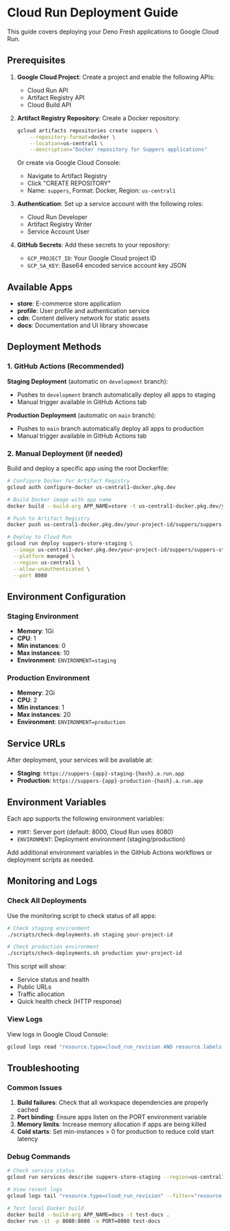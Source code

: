 # Cloud Run Deployment Guide

This guide covers deploying your Deno Fresh applications to Google Cloud Run.

## Prerequisites

1. **Google Cloud Project**: Create a project and enable the following APIs:
   - Cloud Run API
   - Artifact Registry API
   - Cloud Build API

2. **Artifact Registry Repository**: Create a Docker repository:
   ```bash
   gcloud artifacts repositories create suppers \
       --repository-format=docker \
       --location=us-central1 \
       --description="Docker repository for Suppers applications"
   ```
   
   Or create via Google Cloud Console:
   - Navigate to Artifact Registry
   - Click "CREATE REPOSITORY"
   - Name: `suppers`, Format: Docker, Region: `us-central1`

3. **Authentication**: Set up a service account with the following roles:
   - Cloud Run Developer
   - Artifact Registry Writer
   - Service Account User

4. **GitHub Secrets**: Add these secrets to your repository:
   - `GCP_PROJECT_ID`: Your Google Cloud project ID
   - `GCP_SA_KEY`: Base64 encoded service account key JSON

## Available Apps

- **store**: E-commerce store application
- **profile**: User profile and authentication service
- **cdn**: Content delivery network for static assets
- **docs**: Documentation and UI library showcase

## Deployment Methods

### 1. GitHub Actions (Recommended)

**Staging Deployment** (automatic on `development` branch):
- Pushes to `development` branch automatically deploy all apps to staging
- Manual trigger available in GitHub Actions tab

**Production Deployment** (automatic on `main` branch):
- Pushes to `main` branch automatically deploy all apps to production
- Manual trigger available in GitHub Actions tab

### 2. Manual Deployment (if needed)

Build and deploy a specific app using the root Dockerfile:
```bash
# Configure Docker for Artifact Registry
gcloud auth configure-docker us-central1-docker.pkg.dev

# Build Docker image with app name
docker build --build-arg APP_NAME=store -t us-central1-docker.pkg.dev/your-project-id/suppers/suppers-store-staging .

# Push to Artifact Registry
docker push us-central1-docker.pkg.dev/your-project-id/suppers/suppers-store-staging

# Deploy to Cloud Run
gcloud run deploy suppers-store-staging \
  --image us-central1-docker.pkg.dev/your-project-id/suppers/suppers-store-staging \
  --platform managed \
  --region us-central1 \
  --allow-unauthenticated \
  --port 8080
```

## Environment Configuration

### Staging Environment
- **Memory**: 1Gi
- **CPU**: 1
- **Min instances**: 0
- **Max instances**: 10
- **Environment**: `ENVIRONMENT=staging`

### Production Environment
- **Memory**: 2Gi
- **CPU**: 2
- **Min instances**: 1
- **Max instances**: 20
- **Environment**: `ENVIRONMENT=production`

## Service URLs

After deployment, your services will be available at:
- **Staging**: `https://suppers-{app}-staging-{hash}.a.run.app`
- **Production**: `https://suppers-{app}-production-{hash}.a.run.app`

## Environment Variables

Each app supports the following environment variables:
- `PORT`: Server port (default: 8000, Cloud Run uses 8080)
- `ENVIRONMENT`: Deployment environment (staging/production)

Add additional environment variables in the GitHub Actions workflows or deployment scripts as needed.

## Monitoring and Logs

### Check All Deployments
Use the monitoring script to check status of all apps:
```bash
# Check staging environment
./scripts/check-deployments.sh staging your-project-id

# Check production environment  
./scripts/check-deployments.sh production your-project-id
```

This script will show:
- Service status and health
- Public URLs
- Traffic allocation
- Quick health check (HTTP response)

### View Logs
View logs in Google Cloud Console:
```bash
gcloud logs read "resource.type=cloud_run_revision AND resource.labels.service_name=suppers-store-staging" --limit 50
```

## Troubleshooting

### Common Issues

1. **Build failures**: Check that all workspace dependencies are properly cached
2. **Port binding**: Ensure apps listen on the PORT environment variable
3. **Memory limits**: Increase memory allocation if apps are being killed
4. **Cold starts**: Set min-instances > 0 for production to reduce cold start latency

### Debug Commands

```bash
# Check service status
gcloud run services describe suppers-store-staging --region=us-central1

# View recent logs
gcloud logs tail "resource.type=cloud_run_revision" --filter="resource.labels.service_name=suppers-store-staging"

# Test local Docker build
docker build --build-arg APP_NAME=docs -t test-docs .
docker run -it -p 8080:8080 -e PORT=8080 test-docs
```
